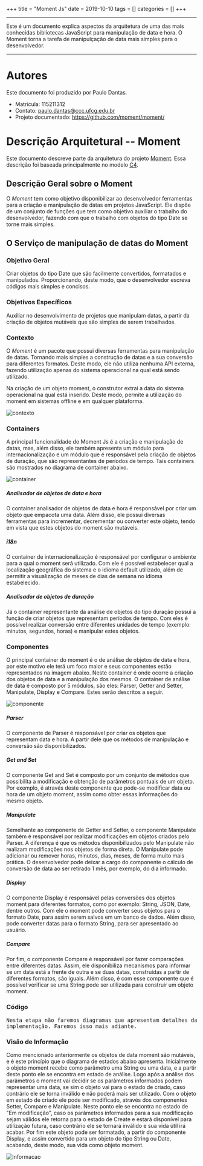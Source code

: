 +++
title = "Moment Js"
date = 2019-10-10
tags = []
categories = []
+++

---

Este é um documento explica aspectos da arquitetura de uma das mais conhecidas bibliotecas JavaScript para manipulação de data e hora. O Moment
torna a tarefa de manipulçação de data mais simples para o desenvolvedor.

---

# Autores

Este documento foi produzido por Paulo Dantas.

- Matrícula: 115211312
- Contato: paulo.dantas@ccc.ufcg.edu.br
- Projeto documentado: https://github.com/moment/moment/

# Descrição Arquitetural -- Moment

Este documento descreve parte da arquitetura do projeto [Moment](https://github.com/moment/moment/). Essa descrição foi baseada principalmente no modelo [C4](https://c4model.com/).

## Descrição Geral sobre o Moment

O _Moment_ tem como objetivo disponibilizar ao desenvolvedor ferramentas para a criação e manipulação de datas em projetos JavaScript.
Ele dispõe de um conjunto de funções que tem como objetivo auxiliar o trabalho do desenvolvedor, fazendo com que o trabalho com objetos do tipo Date se torne mais simples.

## O Serviço de manipulação de datas do Moment

### Objetivo Geral

Criar objetos do tipo Date que são facilmente convertidos, formatados e manipulados. Proporcionando, deste modo, que o desenvolvedor escreva códigos mais simples e concisos.

### Objetivos Específicos

Auxiliar no desenvolvimento de projetos que manipulam datas, a partir da criação de objetos mutáveis que são simples de serem trabalhados.

### Contexto

O _Moment_ é um pacote que possui diversas ferramentas para manipulação de datas. Tornando mais simples a construção de datas e a sua conversão para diferentes formatos. Deste modo, ele não utiliza nenhuma API externa, fazendo utilização apenas do sistema operacional na qual está sendo utilizado.

Na criação de um objeto moment, o construtor extrai a data do sistema operacional na qual está inserido. Deste modo, permite a utilização do moment em sistemas offline e em qualquer plataforma.

![contexto](momentjs/momentjs-context-diagram.png)

### Containers

A principal funcionalidade do Moment Js é a criação e manipulação de datas, mas, além disso, ele também apresenta um módulo para internacionalização e um módulo que é responsável pela criação de objetos de duração, que são representantes de períodos de tempo. Tais containers são mostrados no diagrama de container abaixo.

![container](momentjs/momentjs-container-diagram.png)

##### Analisador de objetos de data e hora

O container analisador de objetos de data e hora é responsável por criar um objeto que empacota uma data. Além disso, ele possui diversas ferramentas para incrementar, decrementar ou converter este objeto, tendo em vista que estes objetos do moment são mutáveis.

##### i18n

O container de internacionalização é responsável por configurar o ambiente para a qual o moment será utilizado. Com ele é possível estabelecer qual a localização geográfica do sistema e o idioma default utilizado, além de permitir a visualização de meses de dias de semana no idioma estabelecido.

##### Analisador de objetos de duração

Já o container representante da análise de objetos do tipo duração possui a função de criar objetos que representam períodos de tempo. Com eles é possível realizar conversão entre diferentes unidades de tempo (exemplo: minutos, segundos, horas) e manipular estes objetos.

### Componentes

O principal container do moment é o de análise de objetos de data e hora, por este motivo ele terá um foco maior e seus componentes estão representados na imagem abaixo. Neste container é onde ocorre a criação dos objetos de data e a manipulação dos mesmos. O container de análise de data é composto por 5 módulos, são eles: Parser, Getter and Setter, Manipulate, Display e Compare. Estes serão descritos a seguir.

![componente](momentjs/momentjs-component-diagram.png)

##### Parser

O componente de Parser é responsável por criar os objetos que representam data e hora. A partir dele que os métodos de manipulação e conversão são disponibilizados.

##### Get and Set

O componente Get and Set é composto por um conjunto de métodos que possibilita a modificação e obtenção de parâmetros pontuais de um objeto. Por exemplo, é através deste componente que pode-se modificar data ou hora de um objeto moment, assim como obter essas informações do mesmo objeto.

##### Manipulate

Semelhante ao componente de Getter and Setter, o componente Manipulate também é responsável por realizar modificações em objetos criados pelo Parser. A diferença é que os métodos disponibilizados pelo Manipulate não realizam modificações nos objetos de forma direta. O Manipulate pode adicionar ou remover horas, minutos, dias, meses, de forma muito mais prática. O desenvolvedor pode deixar a cargo do componente o cálculo de conversão de data ao ser retirado 1 mês, por exemplo, do dia informado.

##### Display

O componente Display é responsável pelas conversões dos objetos moment para diferentes formatos, como por exemplo: String, JSON, Date, dentre outros. Com ele o moment pode converter seus objetos para o formato Date, para assim serem salvos em um banco de dados. Além disso, pode converter datas para o formato String, para ser apresentado ao usuário.

##### Compare

Por fim, o componente Compare é responsável por fazer comparações entre diferentes datas. Assim, ele disponibiliza mecanismos para informar se um data está a frente de outra e se duas datas, construídas a partir de diferentes formatos, são iguais. Além disso, é com esse componente que é possível verificar se uma String pode ser utilizada para construir um objeto moment.

### Código

<pre>
Nesta etapa não faremos diagramas que apresentam detalhes da
implementação. Faremos isso mais adiante.
</pre>

### Visão de Informação

Como mencionado anteriormente os objetos de data moment são mutáveis, e é este princípio que o diagrama de estados abaixo apresenta.
Inicialmente o objeto moment recebe como parâmetro uma String ou uma data, e a partir deste ponto ele se encontra em estado de análise.
Logo após a análise dos parâmetros o moment vai decidir se os parâmetros informados podem representar uma data, se sim o objeto vai para o estado de criado, caso contrário ele se torna inválido e não poderá mais ser utilizado.
Com o objeto em estado de criado ele pode ser modificado, através dos componentes Setter, Compare e Manipulate. Neste ponto ele se encontra no estado de "Em modificação", caso os parâmetros informados para a sua modificação sejam válidos ele retorna para o estado de Create e estará disponível para utilização futura, caso contrário ele se tornará inválido e sua vida útil irá acabar.
Por fim este objeto pode ser formatado, a partir do componente Display, e assim convertido para um objeto do tipo String ou Date, acabando, deste modo, sua vida como objeto moment.

![informacao](momentjs/momentjs-visao-informacao.png)
